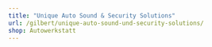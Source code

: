 ```yaml
---
title: "Unique Auto Sound & Security Solutions"
url: /gilbert/unique-auto-sound-und-security-solutions/
shop: Autowerkstatt
---
```

